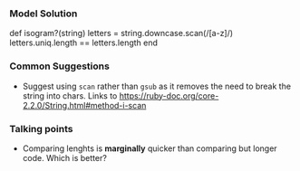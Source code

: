 ### Model Solution

def isogram?(string)
  letters = string.downcase.scan(/[a-z]/)
  letters.uniq.length == letters.length
end

### Common Suggestions
- Suggest using `scan` rather than `gsub` as it removes the need to break the string into chars. Links to https://ruby-doc.org/core-2.2.0/String.html#method-i-scan

### Talking points
- Comparing lenghts is **marginally** quicker than comparing but longer code. Which is better?

